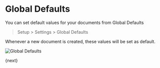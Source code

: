 # Global Defaults

You can set default values for your documents from Global Defaults

> Setup > Settings > Global Defaults

Whenever a new document is created, these values will be set as default.

<img class="screenshot" alt="Global Defaults" src="{{url_prefix}}/assets/img/setup/settings/global-defaults.png">

{next}
